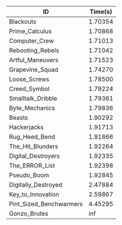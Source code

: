 |ID|Time(s)|
|-|-|
|Blackouts|1.70354|
|Prime_Calculus|1.70868|
|Computer_Crew|1.71013|
|Rebooting_Rebels|1.71042|
|Artful_Maneuvers|1.71523|
|Grapevine_Squad|1.74270|
|Loose_Screws|1.78500|
|Creed_Symbol|1.79224|
|Smalltalk_Dribble|1.79361|
|Byte_Mechanics|1.79836|
|Beasts|1.90292|
|Hackerjacks|1.91713|
|Rug_Heed_Bend|1.91866|
|The_Hit_Blunders|1.92264|
|Digital_Destroyers|1.92335|
|The_ERROR_List|1.92398|
|Pseudo_Boom|1.92845|
|Digitally_Destroyed|2.47884|
|Key_to_Innovation|2.59867|
|Pint_Sized_Benchwarmers|4.45295|
|Gonzo_Brutes|inf|
